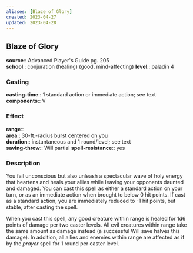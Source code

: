 ```yaml
---
aliases: [Blaze of Glory]
created: 2023-04-27
updated: 2023-04-28
---
```


## Blaze of Glory

**source**:: Advanced Player's Guide pg. 205  
**school**:: conjuration (healing) (good, mind-affecting)
**level**:: paladin 4

### Casting

**casting-time**:: 1 standard action or immediate action; see text  
**components**:: V

### Effect

**range**::  
**area**:: 30-ft.-radius burst centered on you  
**duration**:: instantaneous and 1 round/level; see text  
**saving-throw**:: Will partial
**spell-resistance**:: yes

### Description

You fall unconscious but also unleash a spectacular wave of holy energy that heartens and heals your allies while leaving your opponents daunted and damaged. You can cast this spell as either a standard action on your turn, or as an immediate action when brought to below 0 hit points. If cast as a standard action, you are immediately reduced to -1 hit points, but stable, after casting the spell.  
  
When you cast this spell, any good creature within range is healed for 1d6 points of damage per two caster levels. All evil creatures within range take the same amount as damage instead (a successful Will save halves this damage). In addition, all allies and enemies within range are affected as if by the *prayer* spell for 1 round per caster level.
